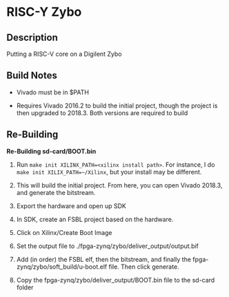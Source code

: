 # RISC-Y Zybo

## Description

Putting a RISC-V core on a Digilent Zybo

## Build Notes

 - Vivado must be in $PATH
 
 - Requires Vivado 2016.2 to build the initial project, though the project is then upgraded to 2018.3. Both versions are required to build
 
## Re-Building

__Re-Building sd-card/BOOT.bin__

1. Run `make init XILINX_PATH=<xilinx install path>`. For instance, I do `make init XILIX_PATH=~/Xilinx`, but your install may be different.

2. This will build the initial project. From here, you can open Vivado 2018.3, and generate the bitstream.

3. Export the hardware and open up SDK

4. In SDK, create an FSBL project based on the hardware.

5. Click on Xilinx/Create Boot Image

6. Set the output file to ./fpga-zynq/zybo/deliver_output/output.bif

7. Add (in order) the FSBL elf, then the bitstream, and finally the fpga-zynq/zybo/soft_build/u-boot.elf file. Then click generate.

8. Copy the fpga-zynq/zybo/deliver_output/BOOT.bin file to the sd-card folder
